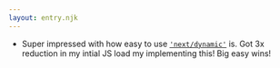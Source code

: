 ```yaml
---
layout: entry.njk
---
```


- Super impressed with how easy to use [`'next/dynamic'`](https://nextjs.org/docs/advanced-features/dynamic-import) is. Got 3x reduction in my intial JS load my implementing this! Big easy wins!
